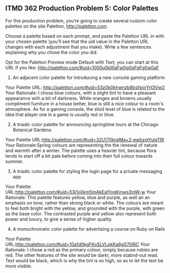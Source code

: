 ﻿## ITMD 362 Production Problem 5: Color Palettes

For this production problem, you’re going to create several custom color palettes on the site Paletton, http://paletton.com.

Choose a palette based on each prompt, and paste the Paletton URL in with your chosen palette (you’ll see that the uid value in the Paletton URL changes with each adjustment that you make). Write a few sentences explaining why you chose the color you did.

Opt for the Paletton Preview mode Default with Text; you can start at this URL if you like: http://paletton.com/#uid=1000u0kllllaFw0g0qFqFg0w0aF

1. An adjacent color palette for introducing a new console gaming platform

Your Palette URL: http://paletton.com/#uid=53z0k0khwnzb8bsfsivjYrOlVw2
Your Rationale: I chose blue colours, with a slight tint to have a pleasant appearance with a bit of darkness. While oranges and browns usually compliment furniture in a house better, blue is still a nice colour to a room's atmosphere. As for a gaming console, the sloid level of blue is related to the idea that player one in a game is usually red or blue.

2. A triadic color palette for announcing springtime tours at the Chicago Botanical Gardens

Your Palette URL:http://paletton.com/#uid=32U170kjglMa+2-ewbzmYulqTRl
Your Rationale:Spring colours are representing the the renewal of nature and warmth after a winter. The palette uses a heavier tint, because flora tends to start off a bit pale before coming into their full colour towards summer.

3. A triadic color palette for styling the login page for a private messaging app

Your Palette URL:http://paletton.com/#uid=53i1o0km5mAkEaYlngKmws3mW-w
Your Rationale: This palette features yellow, blue and purple, as well an an emphasis on tone, rather than strong black or white. The colours are meant to feel both bright with the yellow, and grounded with the purple, with green as the base color. The contrasted purple and yellow also represent both power and luxury, to give a sense of higher quality.

4. A monochromatic color palette for advertising a course on Ruby on Rails

Your Palette URL:http://paletton.com/#uid=10a1d0kgFKoSLVLpkKa6gS70iRC
Your Rationale: I chose a red as the primary colour, simply because rubies are red. The other features of the site would be darkr, more stabnd-out read. Text would be black, which is why the tint is so high, so as to let the text be more visible.